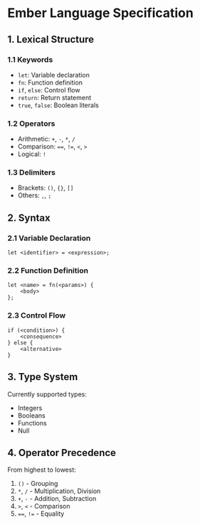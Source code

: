 # Ember Language Specification

## 1. Lexical Structure

### 1.1 Keywords

- `let`: Variable declaration
- `fn`: Function definition
- `if`, `else`: Control flow
- `return`: Return statement
- `true`, `false`: Boolean literals

### 1.2 Operators

- Arithmetic: `+`, `-`, `*`, `/`
- Comparison: `==`, `!=`, `<`, `>`
- Logical: `!`

### 1.3 Delimiters

- Brackets: `()`, `{}`, `[]`
- Others: `,`, `;`

## 2. Syntax

### 2.1 Variable Declaration

```
let <identifier> = <expression>;
```

### 2.2 Function Definition

```
let <name> = fn(<params>) {
    <body>
};
```

### 2.3 Control Flow

```
if (<condition>) {
    <consequence>
} else {
    <alternative>
}
```

## 3. Type System

Currently supported types:

- Integers
- Booleans
- Functions
- Null

## 4. Operator Precedence

From highest to lowest:

1. `()` - Grouping
2. `*`, `/` - Multiplication, Division
3. `+`, `-` - Addition, Subtraction
4. `>`, `<` - Comparison
5. `==`, `!=` - Equality

